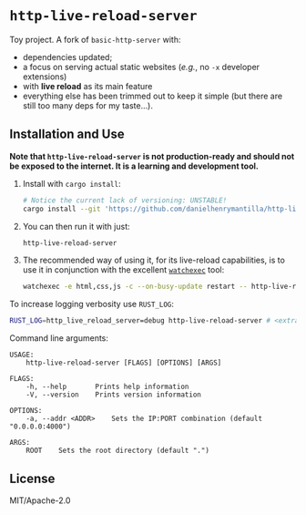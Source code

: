 # `http-live-reload-server`

Toy project. A fork of `basic-http-server` with:

  - dependencies updated;
  - a focus on serving actual static websites
    (_e.g._, no `-x` developer extensions)
  - with **live reload** as its main feature
  - everything else has been trimmed out to keep it simple (but there are
    still too many deps for my taste…).

## Installation and Use

**Note that `http-live-reload-server` is not production-ready and should not be
exposed to the internet. It is a learning and development tool.**

 1. Install with `cargo install`:

    ```bash
    # Notice the current lack of versioning: UNSTABLE!
    cargo install --git 'https://github.com/danielhenrymantilla/http-live-reload-server.rs'
    ```

 1. You can then run it with just:

    ```bash
    http-live-reload-server
    ```

 1. The recommended way of using it, for its live-reload capabilities, is to
    use it in conjunction with the excellent [`watchexec`] tool:

    ```bash
    watchexec -e html,css,js -c --on-busy-update restart -- http-live-reload-server # <extra flags>
    ```

[`watchexec`]: https://watchexec.github.io/

To increase logging verbosity use `RUST_LOG`:

```sh
RUST_LOG=http_live_reload_server=debug http-live-reload-server # <extra flags>
```

Command line arguments:

```
USAGE:
    http-live-reload-server [FLAGS] [OPTIONS] [ARGS]

FLAGS:
    -h, --help       Prints help information
    -V, --version    Prints version information

OPTIONS:
    -a, --addr <ADDR>    Sets the IP:PORT combination (default "0.0.0.0:4000")

ARGS:
    ROOT    Sets the root directory (default ".")
```

## License

MIT/Apache-2.0

